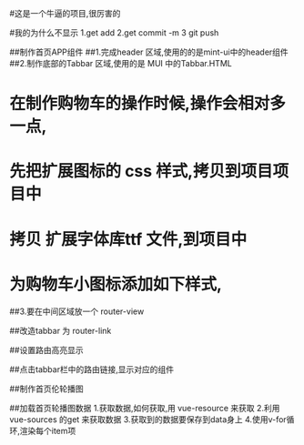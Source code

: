 #这是一个牛逼的项目,很厉害的


#我的为什么不显示
1.get add
2.get commit -m
3 git push


##制作首页APP组件
##1.完成header 区域,使用的的是mint-ui中的header组件
##2.制作底部的Tabbar 区域,使用的是 MUI 中的Tabbar.HTML
# 在制作购物车的操作时候,操作会相对多一点,
# 先把扩展图标的 css 样式,拷贝到项目项目中
# 拷贝 扩展字体库ttf 文件,到项目中
# 为购物车小图标添加如下样式,
##3.要在中间区域放一个 router-view

##改造tabbar 为 router-link

##设置路由高亮显示

##点击tabbar栏中的路由链接,显示对应的组件

##制作首页伦轮播图

##加载首页轮播图数据
1.获取数据,如何获取,用 vue-resource 来获取
2.利用vue-sources 的get 来获取数据
3.获取到的数据要保存到data身上
4.使用v-for循环,渲染每个item项